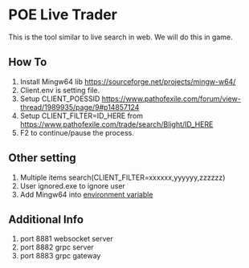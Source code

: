 # POE Live Trader
This is the tool similar to live search in web.
We will do this in game.
 
##  How To
1. Install Mingw64 lib https://sourceforge.net/projects/mingw-w64/
2. Client.env is setting file.
3. Setup CLIENT_POESSID https://www.pathofexile.com/forum/view-thread/1989935/page/9#p14857124
4. Setup CLIENT_FILTER=ID_HERE  from https://www.pathofexile.com/trade/search/Blight/ID_HERE
5. F2 to continue/pause the process.

## Other setting
1. Multiple items search(CLIENT_FILTER=xxxxxx,yyyyyy,zzzzzz)
2. User ignored.exe to ignore user
3. Add Mingw64 into [environment variable]( http://www.mathcancer.org/blog/adding-path-to-windows/)

## Additional Info
1. port 8881 websocket server
2. port 8882 grpc server
3. port 8883 grpc gateway
